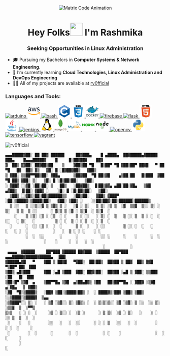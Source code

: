 <p align="center">
  <img src="https://github.com/rv0fficial/rv0fficial/assets/147927710/334db893-03df-40b4-a851-e66b6d555655" alt="Matrix Code Animation">
  <!--https://www.textures4photoshop.com/tex/abstract/matrix-code-animation-gif-free-animated-background.aspx-->
</p>

<h1 align='center'> Hey Folks<img src="https://github.com/rv0fficial/rv0fficial/assets/147927710/1e199d64-81dc-46e0-b793-211992609c23"  width="40" height="40"> I'm Rashmika</h1>
<h3 align="center">Seeking Opportunities in Linux Administration</h3>

<!--https://images.squarespace-cdn.com/content/v1/52c2df7ae4b0d215dded86fd/1705259402471-SUFR2I57YWFUMKIAET6M/hacker-hacker-man.gif?format=750w-->
<!--<img align="right" alt="coding" width="400" src="https://github.com/rv0fficial/rv0fficial/assets/147927710/c68336b7-cdb2-458e-8658-6ba54ab9e33c">-->

- 🎓 Pursuing my Bachelors in **Computer Systems & Network Engineering**.
- 🌱 I’m currently learning **Cloud Technologies, Linux Administration and DevOps Engineering**
- 👨‍💻 All of my projects are available at [rv0fficial](https://github.com/rv0fficial)

<h3 align="left">Languages and Tools:</h3>
<p align="left"> <a href="https://www.arduino.cc/" target="_blank" rel="noreferrer"> <img src="https://cdn.worldvectorlogo.com/logos/arduino-1.svg" alt="arduino" width="40" height="40"/> </a> <a href="https://aws.amazon.com" target="_blank" rel="noreferrer"> <img src="https://raw.githubusercontent.com/devicons/devicon/master/icons/amazonwebservices/amazonwebservices-original-wordmark.svg" alt="aws" width="40" height="40"/> </a> <a href="https://www.gnu.org/software/bash/" target="_blank" rel="noreferrer"> <img src="https://www.vectorlogo.zone/logos/gnu_bash/gnu_bash-icon.svg" alt="bash" width="40" height="40"/> </a> <a href="https://www.cprogramming.com/" target="_blank" rel="noreferrer"> <img src="https://raw.githubusercontent.com/devicons/devicon/master/icons/c/c-original.svg" alt="c" width="40" height="40"/> </a> <a href="https://www.w3schools.com/css/" target="_blank" rel="noreferrer"> <img src="https://raw.githubusercontent.com/devicons/devicon/master/icons/css3/css3-original-wordmark.svg" alt="css3" width="40" height="40"/> </a> <a href="https://www.docker.com/" target="_blank" rel="noreferrer"> <img src="https://raw.githubusercontent.com/devicons/devicon/master/icons/docker/docker-original-wordmark.svg" alt="docker" width="40" height="40"/> </a> <a href="https://firebase.google.com/" target="_blank" rel="noreferrer"> <img src="https://www.vectorlogo.zone/logos/firebase/firebase-icon.svg" alt="firebase" width="40" height="40"/> </a> <a href="https://flask.palletsprojects.com/" target="_blank" rel="noreferrer"> <img src="https://www.vectorlogo.zone/logos/pocoo_flask/pocoo_flask-icon.svg" alt="flask" width="40" height="40"/> </a> <a href="https://www.w3.org/html/" target="_blank" rel="noreferrer"> <img src="https://raw.githubusercontent.com/devicons/devicon/master/icons/html5/html5-original-wordmark.svg" alt="html5" width="40" height="40"/> </a> <a href="https://www.java.com" target="_blank" rel="noreferrer"> <img src="https://raw.githubusercontent.com/devicons/devicon/master/icons/java/java-original.svg" alt="java" width="40" height="40"/> </a> <a href="https://www.jenkins.io" target="_blank" rel="noreferrer"> <img src="https://www.vectorlogo.zone/logos/jenkins/jenkins-icon.svg" alt="jenkins" width="40" height="40"/> </a> <a href="https://www.linux.org/" target="_blank" rel="noreferrer"> <img src="https://raw.githubusercontent.com/devicons/devicon/master/icons/linux/linux-original.svg" alt="linux" width="40" height="40"/> </a> <a href="https://www.mongodb.com/" target="_blank" rel="noreferrer"> <img src="https://raw.githubusercontent.com/devicons/devicon/master/icons/mongodb/mongodb-original-wordmark.svg" alt="mongodb" width="40" height="40"/> </a> <a href="https://www.mysql.com/" target="_blank" rel="noreferrer"> <img src="https://raw.githubusercontent.com/devicons/devicon/master/icons/mysql/mysql-original-wordmark.svg" alt="mysql" width="40" height="40"/> </a> <a href="https://www.nginx.com" target="_blank" rel="noreferrer"> <img src="https://raw.githubusercontent.com/devicons/devicon/master/icons/nginx/nginx-original.svg" alt="nginx" width="40" height="40"/> </a> <a href="https://nodejs.org" target="_blank" rel="noreferrer"> <img src="https://raw.githubusercontent.com/devicons/devicon/master/icons/nodejs/nodejs-original-wordmark.svg" alt="nodejs" width="40" height="40"/> </a> <a href="https://opencv.org/" target="_blank" rel="noreferrer"> <img src="https://www.vectorlogo.zone/logos/opencv/opencv-icon.svg" alt="opencv" width="40" height="40"/> </a> <a href="https://www.python.org" target="_blank" rel="noreferrer"> <img src="https://raw.githubusercontent.com/devicons/devicon/master/icons/python/python-original.svg" alt="python" width="40" height="40"/> </a> <a href="https://www.tensorflow.org" target="_blank" rel="noreferrer"> <img src="https://www.vectorlogo.zone/logos/tensorflow/tensorflow-icon.svg" alt="tensorflow" width="40" height="40"/> </a> <a href="https://www.vagrantup.com/" target="_blank" rel="noreferrer"> <img src="https://www.vectorlogo.zone/logos/vagrantup/vagrantup-icon.svg" alt="vagrant" width="40" height="40"/> </a> </p>

<p><img align="center" src="https://github-readme-stats.vercel.app/api/top-langs?username=rv0fficial&show_icons=true&locale=en&layout=compact" alt="rv0fficial" /></p>

``` 
▄▄▄█████▓██░ ██ ██▓ ██████     ██▓███▄    █ ▄████▄  ██▓█████▄▓█████ ███▄    █▄▄▄█████▓    █     █░██▓██▓    ██▓    
▓  ██▒ ▓▓██░ ██▓██▒██    ▒    ▓██▒██ ▀█   █▒██▀ ▀█ ▓██▒██▀ ██▓█   ▀ ██ ▀█   █▓  ██▒ ▓▒   ▓█░ █ ░█▓██▓██▒   ▓██▒    
▒ ▓██░ ▒▒██▀▀██▒██░ ▓██▄      ▒██▓██  ▀█ ██▒▓█    ▄▒██░██   █▒███  ▓██  ▀█ ██▒ ▓██░ ▒░   ▒█░ █ ░█▒██▒██░   ▒██░    
░ ▓██▓ ░░▓█ ░██░██░ ▒   ██▒   ░██▓██▒  ▐▌██▒▓▓▄ ▄██░██░▓█▄   ▒▓█  ▄▓██▒  ▐▌██░ ▓██▓ ░    ░█░ █ ░█░██▒██░   ▒██░    
  ▒██▒ ░░▓█▒░██░██▒██████▒▒   ░██▒██░   ▓██▒ ▓███▀ ░██░▒████▓░▒████▒██░   ▓██░ ▒██▒ ░    ░░██▒██▓░██░██████░██████▒
  ▒ ░░   ▒ ░░▒░░▓ ▒ ▒▓▒ ▒ ░   ░▓ ░ ▒░   ▒ ▒░ ░▒ ▒  ░▓  ▒▒▓  ▒░░ ▒░ ░ ▒░   ▒ ▒  ▒ ░░      ░ ▓░▒ ▒ ░▓ ░ ▒░▓  ░ ▒░▓  ░
    ░    ▒ ░▒░ ░▒ ░ ░▒  ░ ░    ▒ ░ ░░   ░ ▒░ ░  ▒   ▒ ░░ ▒  ▒ ░ ░  ░ ░░   ░ ▒░   ░         ▒ ░ ░  ▒ ░ ░ ▒  ░ ░ ▒  ░
  ░      ░  ░░ ░▒ ░  ░  ░      ▒ ░  ░   ░ ░░        ▒ ░░ ░  ░   ░     ░   ░ ░  ░           ░   ░  ▒ ░ ░ ░    ░ ░   
         ░  ░  ░░       ░      ░          ░░ ░      ░    ░      ░  ░        ░                ░    ░     ░  ░   ░  ░
                                           ░           ░                                                           
 ▄▄▄▄  ▓█████     ██▀███ ▓█████ ██▓███  ▒█████  ██▀███ ▄▄▄█████▓█████▓█████▄  ▐██▌                                 
▓█████▄▓█   ▀    ▓██ ▒ ██▓█   ▀▓██░  ██▒██▒  ██▓██ ▒ ██▓  ██▒ ▓▓█   ▀▒██▀ ██▌ ▐██▌                                 
▒██▒ ▄█▒███      ▓██ ░▄█ ▒███  ▓██░ ██▓▒██░  ██▓██ ░▄█ ▒ ▓██░ ▒▒███  ░██   █▌ ▐██▌                                 
▒██░█▀ ▒▓█  ▄    ▒██▀▀█▄ ▒▓█  ▄▒██▄█▓▒ ▒██   ██▒██▀▀█▄ ░ ▓██▓ ░▒▓█  ▄░▓█▄   ▌ ▓██▒                                 
░▓█  ▀█░▒████▒   ░██▓ ▒██░▒████▒██▒ ░  ░ ████▓▒░██▓ ▒██▒ ▒██▒ ░░▒████░▒████▓  ▒▄▄                                  
░▒▓███▀░░ ▒░ ░   ░ ▒▓ ░▒▓░░ ▒░ ▒▓▒░ ░  ░ ▒░▒░▒░░ ▒▓ ░▒▓░ ▒ ░░  ░░ ▒░ ░▒▒▓  ▒  ░▀▀▒                                 
▒░▒   ░ ░ ░  ░     ░▒ ░ ▒░░ ░  ░▒ ░      ░ ▒ ▒░  ░▒ ░ ▒░   ░    ░ ░  ░░ ▒  ▒  ░  ░                                 
 ░    ░   ░        ░░   ░   ░  ░░      ░ ░ ░ ▒   ░░   ░  ░        ░   ░ ░  ░     ░                                 
 ░        ░  ░      ░       ░  ░           ░ ░    ░               ░  ░  ░     ░                                    
      ░                                                               ░                                            
```
